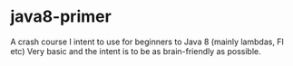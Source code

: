 # java8-primer
A crash course I intent to use for beginners to Java 8 (mainly lambdas, FI etc)
Very basic and the intent is to be as brain-friendly as possible.

